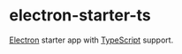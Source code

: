 electron-starter-ts
===================
[Electron][electron] starter app with [TypeScript][typescript] support.

[electron]: https://electronjs.org/  "Electron"
[typescript]: https://www.typescriptlang.org/ "TypeScript"
